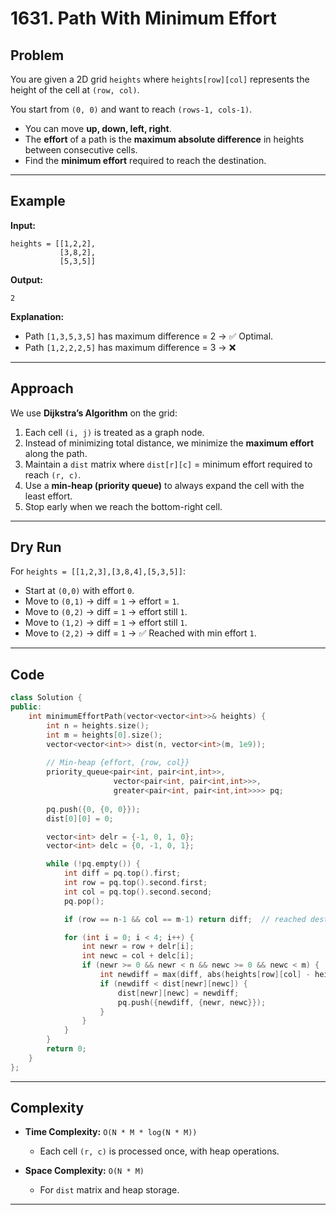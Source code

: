 
# 1631. Path With Minimum Effort

## Problem

You are given a 2D grid `heights` where `heights[row][col]` represents the height of the cell at `(row, col)`.

You start from `(0, 0)` and want to reach `(rows-1, cols-1)`.

* You can move **up, down, left, right**.
* The **effort** of a path is the **maximum absolute difference** in heights between consecutive cells.
* Find the **minimum effort** required to reach the destination.

---

## Example

**Input:**

```
heights = [[1,2,2],
           [3,8,2],
           [5,3,5]]
```

**Output:**

```
2
```

**Explanation:**

* Path `[1,3,5,3,5]` has maximum difference = 2 → ✅ Optimal.
* Path `[1,2,2,2,5]` has maximum difference = 3 → ❌

---

## Approach

We use **Dijkstra’s Algorithm** on the grid:

1. Each cell `(i, j)` is treated as a graph node.
2. Instead of minimizing total distance, we minimize the **maximum effort** along the path.
3. Maintain a `dist` matrix where `dist[r][c]` = minimum effort required to reach `(r, c)`.
4. Use a **min-heap (priority queue)** to always expand the cell with the least effort.
5. Stop early when we reach the bottom-right cell.

---

## Dry Run

For `heights = [[1,2,3],[3,8,4],[5,3,5]]`:

* Start at `(0,0)` with effort `0`.
* Move to `(0,1)` → diff = `1` → effort = `1`.
* Move to `(0,2)` → diff = `1` → effort still `1`.
* Move to `(1,2)` → diff = `1` → effort still `1`.
* Move to `(2,2)` → diff = `1` → ✅ Reached with min effort `1`.

---

## Code

```cpp
class Solution {
public:
    int minimumEffortPath(vector<vector<int>>& heights) {
        int n = heights.size();
        int m = heights[0].size();
        vector<vector<int>> dist(n, vector<int>(m, 1e9));
        
        // Min-heap {effort, {row, col}}
        priority_queue<pair<int, pair<int,int>>, 
                       vector<pair<int, pair<int,int>>>, 
                       greater<pair<int, pair<int,int>>>> pq;
        
        pq.push({0, {0, 0}});
        dist[0][0] = 0;

        vector<int> delr = {-1, 0, 1, 0};
        vector<int> delc = {0, -1, 0, 1};

        while (!pq.empty()) {
            int diff = pq.top().first;
            int row = pq.top().second.first;
            int col = pq.top().second.second;
            pq.pop();

            if (row == n-1 && col == m-1) return diff;  // reached destination

            for (int i = 0; i < 4; i++) {
                int newr = row + delr[i];
                int newc = col + delc[i];
                if (newr >= 0 && newr < n && newc >= 0 && newc < m) {
                    int newdiff = max(diff, abs(heights[row][col] - heights[newr][newc])); 
                    if (newdiff < dist[newr][newc]) {
                        dist[newr][newc] = newdiff;
                        pq.push({newdiff, {newr, newc}});
                    }
                }
            }
        }
        return 0;
    }
};
```

---

## Complexity

* **Time Complexity:** `O(N * M * log(N * M))`

  * Each cell `(r, c)` is processed once, with heap operations.
* **Space Complexity:** `O(N * M)`

  * For `dist` matrix and heap storage.

---
